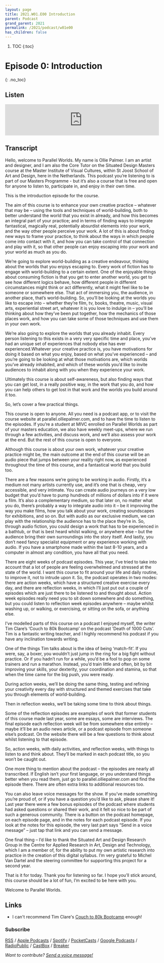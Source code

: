 ```yaml
---
layout: page
title: 2021.W01.E00 Introduction
parent: Podcast
grand_parent: 2021
permalink: /2021/podcast/w01e00
has_children: false
---
```




1. TOC
{:toc}

# Episode 0: Introduction
{: .no_toc}

## Listen

<iframe src="https://anchor.fm/olliepalmer/embed/episodes/2021-Parallel-Worlds-introduction-er9ooh" height="102px" width="100%" frameborder="0" scrolling="no"></iframe>


## Transcript

Hello, welcome to Parallel Worlds. My name is Ollie Palmer. I am an artist and designer, and I am also the Core Tutor on the Situated Design Masters course at the Master Institute of Visual Cultures, within St Joost School of Art and Design, here in the Netherlands. This podcast you’re listening to is part of our Masters Programme - but it’s also a course that is free and open for anyone to listen to, participate in, and enjoy in their own time.

This is the introduction episode for the course.

The aim of this course is to enhance your own creative practice – whatever that may be – using the tools and techniques of world-building, both to better understand the world that you exist in already, and how this becomes an integral part of your practice; and in terms of finding ways to integrate fantastical, magically real, potentially absurdist elements into your work, and the way other people perceive your work. A lot of this is about finding new ways to frame your practice, to think about the ways in which people come into contact with it, and how you can take control of that connection and play with it, so that other people can enjoy escaping into your work and your world as much as you do.

We’re going to explore world-building as a creative endeavour, thinking about the worlds that you enjoys escaping to. Every work of fiction has to engage with world-building to a certain extent. One of the enjoyable things about consuming fiction is that you get to enter another world, you get to see how different logics behave, how different people in different circumstances might think or act differently, what it might feel like to be someone or somewhere else. That act of immersing you, the audience, in another place, that’s world-building. So, you’ll be looking at the worlds you like to escape into – whether they’re film, tv, books, theatre, music, visual arts, experiential street art, whatever it is you love to indulge in – you’ll be thinking about how they’ve been put together, how the mechanics of those places work, and how you can take some of those techniques and use them in your own work.

We’re also going to explore the worlds that you already inhabit. Every person listening to this exists in a very very specific time and place, you’ve had an unique set of experiences that nobody else has ever experienced.Whatever your creative practice is, you have motivations for doing it based on what you enjoy, based on what you’ve experienced – and you’re going to be looking at what those motivations are, which worlds you’ve already inhabited, and which of these worlds you’d like to invite audiences to inhabit along with you when they experience your work.

Ultimately this course is about self-awareness, but also finding ways that you can get lost, in a really positive way, in the work that you do, and how you can help others to get lost in that work and the worlds you build around it too.

So, let’s cover a few practical things.

This course is open to anyone. All you need is a podcast app, or to visit the course website at parallel.olliepalmer.com, and to have the time to listen to the episodes. If you’re a student at MIVC enrolled on Parallel Worlds as part of your masters education, we also have weekly meet-ups, where we run through a few activities, and discuss work, and we’ll also assess your work at the end. But the rest of this course is open to everyone.

Although this course is about your own work, whatever your creative practice might be, the main outcome at the end of this course will be an audio piece that jumps between your reality right now, as experienced throughout the time of this course, and a fantastical world that you build too.

There are a few reasons we’re going to be working in audio. Firstly, it’s a medium not many artists currently use, and it’s one that is cheap, very accessible, and very intimate. You can create audio journeys on a very low budget that you’d have to pump hundreds of millions of dollars into if it were a film. It’s also a complementary medium, so that later on, no matter what you do, there’s probably a way to integrate audio into it – be it improving the way you make films, how you talk about your work, creating soundscapes for exhibitions, and so on. But with audio as our exclusive medium, we can play with the relationship the audience has to the place they’re in. So, through audio fiction, you could design a work that has to be experienced in a bathtub, or that is best heard whilst walking, or anywhere else – but the audience bring their own surroundings into the story itself. And lastly, you don’t need fancy specialist equipment or any experience working with audio. If you have a smartphone made within the last 8-10 years, and a computer in almost any condition, you have all that you need.

There are eight weeks of podcast episodes. This year, I’ve tried to take into account that a lot of people are feeling overwhelmed and stressed at the state of the world. I want this course to fit around your life and daily routine, to improve it, not to intrude upon it. So, the podcast operates in two modes: there are action weeks, which have a structured creative exercise every day, and there are reflection weeks, in which I’ll just put out a couple of episodes which are just there to be listened to and thought about. Action week episodes really need you to sit down somewhere and do something, but you could listen to reflection week episodes anywhere – maybe whilst washing up, or walking, or exercising, or sitting on the sofa, or anything else.

I’ve modelled parts of this course on a podcast I enjoyed myself, the writer Tim Clare’s ‘Couch to 80k Bootcamp’ on the podcast ‘Death of 1000 Cuts’. Tim is a fantastic writing teacher, and I highly recommend his podcast if you have any inclination towards writing.

One of the things Tim talks about is the idea of being ‘match-fit’. If you were, say, a boxer, you wouldn’t just jump in the ring for a big fight without practice. Or if you hadn’t run for a while, you’d be a fool to pop on some trainers and run a marathon. Instead, you’d train little and often, bit by bit improving your skills, your dexterity, your coordination and stamina, so that when the time came for the big push, you were ready.

During action weeks, we’ll be doing the same thing, testing and refining your creativity every day with structured and themed exercises that take you through elements of world-building.

Then in reflection weeks, we’ll be taking some time to think about things.

Some of the reflection episodes are examples of work that former students of this course made last year, some are essays, some are interviews. The final episode each reflection week will be from somewhere else entirely – maybe it’ll be an audio news article, or a podcast episode from someone else’s podcast. On the website there will be a few questions to think about whilst listening to that episode.

So, action weeks, with daily activities, and reflection weeks, with things to listen to and think about. They’ll be marked in each podcast title, so you won’t be caught out.

One more thing to mention about the podcast – the episodes are nearly all transcribed. If English isn’t your first language, or you understand things better when you read them, just go to parallel.olliepalmer.com and find the episode there. There are often extra links to additional resources too.

You can also leave voice messages for the show. If you’ve made something you’re proud of, or if you have a question you’d like to ask, please share it! Last year there were a few bonus episodes of the podcast where students had asked questions or shared their work, and it felt so nice to be part of such a generous community. There is a button on the podcast homepage, on each episode page, and in the notes for each podcast episode. If you look at the notes for this episode, the very last part says “Send in a voice message” – just tap that link and you can send a message.

One final thing – I’d like to thank the Situated Art and Design Research Group in the Centre for Applied Research in Art, Design and Technology, which I am a member of, for the ability to put my own artistic research into practice in the creation of this digital syllabus. I’m very grateful to Michel Van Dartel and the steering committee for supporting this project for a second year.

That is it for today. Thank you for listening so far. I hope you’ll stick around, this course should be a lot of fun, I’m excited to be here with you.

Welcome to Parallel Worlds.



## Links

- I can't recommend Tim Clare's [Couch to 80k Bootcamp](http://www.timclarepoet.co.uk/couchto80kwritingbootcamp/) enough!


### Subscribe

[RSS](https://anchor.fm/s/1884b008/podcast/rss) / [Apple Podcasts](https://podcasts.apple.com/gb/podcast/parallel-worlds/id1504529134) / [Spotify](https://open.spotify.com/show/3L3RhKaoqQZoU9fIcLuZjz) / [PocketCasts](https://pca.st/ha20534r) / [Google Podcasts](https://www.google.com/podcasts?feed=aHR0cHM6Ly9hbmNob3IuZm0vcy8xODg0YjAwOC9wb2RjYXN0L3Jzcw%3D%3D) / [RadioPublic](https://radiopublic.com/parallel-worlds-WzVy1K) / [CastBox](https://castbox.fm/channel/id2710471?utm_source=podcaster&utm_medium=dlink&utm_campaign=c_2710471&utm_content=Parallel%20Worlds-CastBox_FM) / [Breaker](https://www.breaker.audio/parallel-worlds)

_Want to contribute? [Send a voice message!](https://anchor.fm/olliepalmer/message)_
